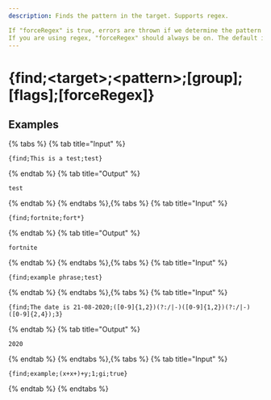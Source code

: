 ```yaml
---
description: Finds the pattern in the target. Supports regex. 

If "forceRegex" is true, errors are thrown if we determine the pattern is unsafe instead of silently falling back to wildcard matching. 
If you are using regex, "forceRegex" should always be on. The default is for backwards compatibility.
---
```

# {find;&lt;target>;&lt;pattern>;[group];[flags];[forceRegex]}
## Examples
{% tabs %}
{% tab title="Input" %}
```text
{find;This is a test;test}
```
{% endtab %}
{% tab title="Output" %}
```text
test
```
{% endtab %}
{% endtabs %},{% tabs %}
{% tab title="Input" %}
```text
{find;fortnite;fort*}
```
{% endtab %}
{% tab title="Output" %}
```text
fortnite
```
{% endtab %}
{% endtabs %},{% tabs %}
{% tab title="Input" %}
```text
{find;example phrase;test}
```
{% endtab %}
{% endtabs %},{% tabs %}
{% tab title="Input" %}
```text
{find;The date is 21-08-2020;([0-9]{1,2})(?:/|-)([0-9]{1,2})(?:/|-)([0-9]{2,4});3}
```
{% endtab %}
{% tab title="Output" %}
```text
2020
```
{% endtab %}
{% endtabs %},{% tabs %}
{% tab title="Input" %}
```text
{find;example;(x+x+)+y;1;gi;true}
```
{% endtab %}
{% endtabs %}